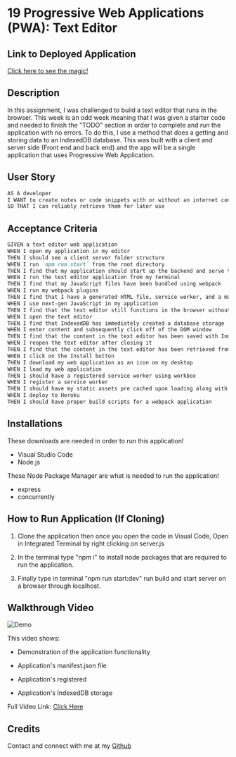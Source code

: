 # 19 Progressive Web Applications (PWA): Text Editor

## Link to Deployed Application

[Click here to see the magic!]()

## Description

In this assignment, I was challenged to build a text editor that runs in the browser. This week is an odd week meaning that I was given a starter code and needed to finish the "TODO" section in order to complete and run the application with no errors. To do this, I use a method that does a getting and storing data to an IndexedDB database. This was built with a client and server side (Front end and back end) and the app will be a single application that uses Progressive Web Application.

## User Story

```md
AS A developer
I WANT to create notes or code snippets with or without an internet connection
SO THAT I can reliably retrieve them for later use
```

## Acceptance Criteria

```md
GIVEN a text editor web application
WHEN I open my application in my editor
THEN I should see a client server folder structure
WHEN I run `npm run start` from the root directory
THEN I find that my application should start up the backend and serve the client
WHEN I run the text editor application from my terminal
THEN I find that my JavaScript files have been bundled using webpack
WHEN I run my webpack plugins
THEN I find that I have a generated HTML file, service worker, and a manifest file
WHEN I use next-gen JavaScript in my application
THEN I find that the text editor still functions in the browser without errors
WHEN I open the text editor
THEN I find that IndexedDB has immediately created a database storage
WHEN I enter content and subsequently click off of the DOM window
THEN I find that the content in the text editor has been saved with IndexedDB
WHEN I reopen the text editor after closing it
THEN I find that the content in the text editor has been retrieved from our IndexedDB
WHEN I click on the Install button
THEN I download my web application as an icon on my desktop
WHEN I load my web application
THEN I should have a registered service worker using workbox
WHEN I register a service worker
THEN I should have my static assets pre cached upon loading along with subsequent pages and static assets
WHEN I deploy to Heroku
THEN I should have proper build scripts for a webpack application
```

## Installations

These downloads are needed in order to run this application!

 - Visual Studio Code
 - Node.js

These Node Package Manager are what is needed to run the application!

 - express
 - concurrently

## How to Run Application (If Cloning)

1. Clone the application then once you open the code in Visual Code, Open in Integrated Terminal by right clicking on server.js

2. In the terminal type "npm i" to install node packages that are required to run the application.

3. Finally type in terminal "npm run start:dev" run build and start server on a browser through localhost.

## Walkthrough Video

![Demo]()

This video shows:

 - Demonstration of the application functionality

 - Application's manifest.json file

 - Application's registered

 - Application's IndexedDB storage

Full Video Link: [Click Here]()

## Credits

Contact and connect with me at my [Github](https://github.com/tigergiangnguyen)